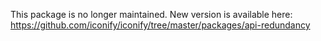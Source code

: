 This package is no longer maintained. New version is available here: https://github.com/iconify/iconify/tree/master/packages/api-redundancy
